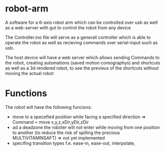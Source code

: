 # robot-arm
A software for a 6-axis robot arm which can be controlled over usb as well as a web-server with gut to control the robot from any device

The Controller.ino file will serve as a generall controller which is able to operate the robot as well as recieving commands over serial-input such as usb.

The host device will have a web server which allows sending Commands to the robot, creating automations (saved motion coreographys) and shortcuts as well as a 3d rendered robot, to see the previeus of the shortcuts without moving the actual robot

# Functions
The robot will have the following funcions: 
- move to a specefied position while facing a specified direction => Command = move x,y,z,xDir,yDir,zDir
- ad a deadzone the roboter will not enter while moving from one position to another (to reduce the risk of spilling the precious MULTIVITAMINSAFT) => not yet implemented
- specifing transition types f.e. ease-in, ease-out, interpolate, 
